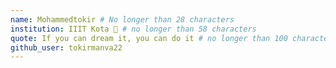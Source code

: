 ```yaml
---
name: Mohammedtokir # No longer than 28 characters
institution: IIIT Kota 🚩 # no longer than 58 characters
quote: If you can dream it, you can do it # no longer than 100 characters, avoid using quotes(") to guarantee the format remains the same.
github_user: tokirmanva22
---
```

